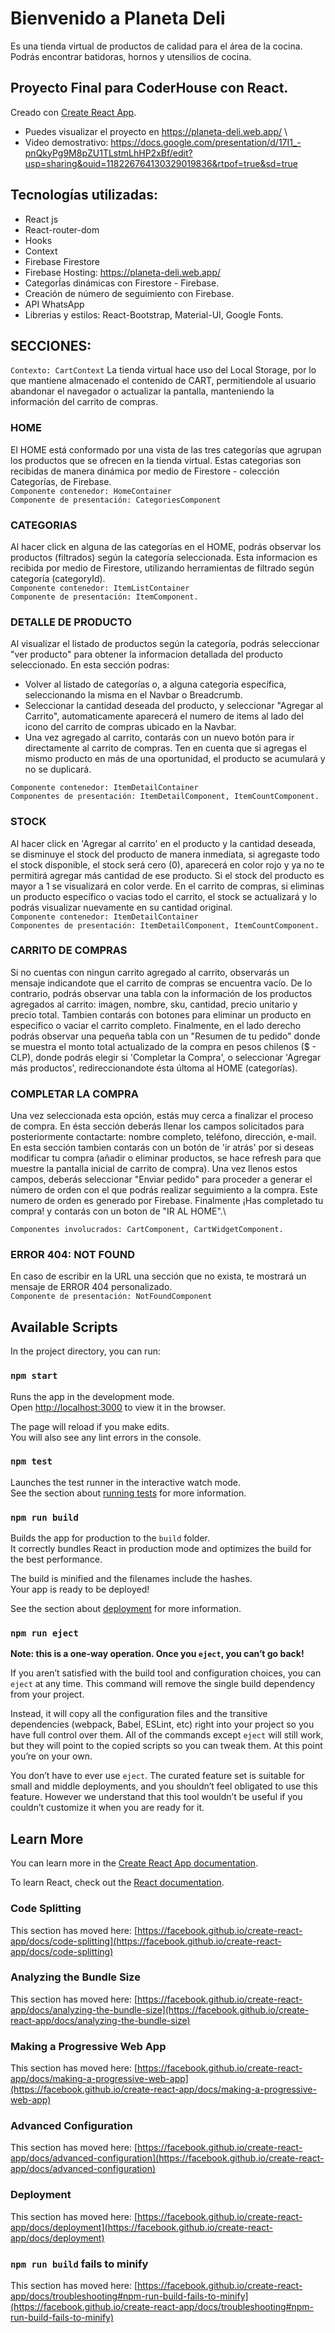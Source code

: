 # Bienvenido a Planeta Deli
Es una tienda virtual de productos de calidad para el área de la cocina.
Podrás encontrar batidoras, hornos y utensilios de cocina.

## Proyecto Final para CoderHouse con React.
Creado con [Create React App](https://github.com/facebook/create-react-app).
- Puedes visualizar el proyecto en https://planeta-deli.web.app/ \
- Video demostrativo: https://docs.google.com/presentation/d/17I1_-pnQkyPg9M8pZU1TLstmLhHP2xBf/edit?usp=sharing&ouid=118226764130329019836&rtpof=true&sd=true

## Tecnologías utilizadas:
- React js
- React-router-dom
- Hooks
- Context
- Firebase Firestore
- Firebase Hosting: https://planeta-deli.web.app/
- CategorÍas dinámicas con Firestore - Firebase.
- Creación de número de seguimiento con Firebase.
- API WhatsApp
- Librerias y estilos: React-Bootstrap, Material-UI, Google Fonts.

## SECCIONES:

`Contexto: CartContext`
La tienda virtual hace uso del Local Storage, por lo que mantiene almacenado el contenido de CART, permitiendole al usuario abandonar el navegador o actualizar la pantalla, manteniendo la información del carrito de compras. 

### HOME
El HOME está conformado por una vista de las tres categorías que agrupan los productos que se ofrecen en la tienda virtual.
Estas categorias son recibidas de manera dinámica por medio de Firestore - colección Categorías, de Firebase.\
`Componente contenedor: HomeContainer`\
`Componente de presentación: CategoriesComponent`

### CATEGORIAS
Al hacer click en alguna de las categorías en el HOME, podrás observar los productos (filtrados) según la categoría seleccionada. Esta informacion es recibida por medio de Firestore, utilizando herramientas de filtrado según categoría (categoryId).\
`Componente contenedor: ItemListContainer`\
`Componente de presentación: ItemComponent.`

### DETALLE DE PRODUCTO
Al visualizar el listado de productos según la categoría, podrás seleccionar "ver producto" para obtener la informacion detallada del producto seleccionado. En esta sección podras:
- Volver al listado de categorías o, a alguna categoria específica, seleccionando la misma en el Navbar o Breadcrumb.
- Seleccionar la cantidad deseada del producto, y seleccionar "Agregar al Carrito", automaticamente aparecerá el numero de items al lado del icono del carrito de compras ubicado en la Navbar.
- Una vez agregado al carrito, contarás con un nuevo botón para ir directamente al carrito de compras.
Ten en cuenta que si agregas el mismo producto en más de una oportunidad, el producto se acumulará y no se duplicará.

`Componente contenedor: ItemDetailContainer`\
`Componentes de presentación: ItemDetailComponent, ItemCountComponent.`

### STOCK
Al hacer click en 'Agregar al carrito' en el producto y la cantidad deseada, se disminuye el stock del producto de manera inmediata, si agregaste todo el stock disponible, el stock será cero (0), aparecerá en color rojo y ya no te permitirá agregar más cantidad de ese producto.
Si el stock del producto es mayor a 1 se visualizará en color verde.
En el carrito de compras, si eliminas un producto específico o vacias todo el carrito, el stock se actualizará y lo podrás visualizar nuevamente en su cantidad original.\
`Componente contenedor: ItemDetailContainer`\
`Componentes de presentación: ItemDetailComponent, ItemCountComponent.`

### CARRITO DE COMPRAS
Si no cuentas con ningun carrito agregado al carrito, observarás un mensaje indicandote que el carrito de compras se encuentra vacío.
De lo contrario, podrás observar una tabla con la información de los productos agregados al carrito: imagen, nombre, sku, cantidad, precio unitario y precio total.
Tambien contarás con botones para eliminar un producto en especifico o vaciar el carrito completo.
Finalmente, en el lado derecho podrás observar una pequeña tabla con un "Resumen de tu pedido" donde se muestra el monto total actualizado de la compra en pesos chilenos ($ - CLP), donde podrás elegir si 'Completar la Compra', o seleccionar 'Agregar más productos', redireccionandote ésta últoma al HOME (categorías).

### COMPLETAR LA COMPRA
Una vez seleccionada esta opción, estás muy cerca a finalizar el proceso de compra.
En ésta sección deberás llenar los campos solicitados para posteriormente contactarte: nombre completo, teléfono, dirección, e-mail. 
En esta sección tambien contarás con un botón de 'ir atrás' por si deseas modificar tu compra (añadir o eliminar productos, se hace refresh para que muestre la pantalla inicial de carrito de compra).
Una vez llenos estos campos, deberás seleccionar "Enviar pedido" para proceder a generar el número de orden con el que podrás realizar seguimiento a la compra. Este numero de orden es generado por Firebase. 
Finalmente ¡Has completado tu compra! y contarás con un boton de "IR AL HOME".\

`Componentes involucrados: CartComponent, CartWidgetComponent.`

### ERROR 404: NOT FOUND
En caso de escribir en la URL una sección que no exista, te mostrará un mensaje de ERROR 404 personalizado.\
`Componente de presentación: NotFoundComponent`


##


## Available Scripts

In the project directory, you can run:

### `npm start`

Runs the app in the development mode.\
Open [http://localhost:3000](http://localhost:3000) to view it in the browser.

The page will reload if you make edits.\
You will also see any lint errors in the console.

### `npm test`

Launches the test runner in the interactive watch mode.\
See the section about [running tests](https://facebook.github.io/create-react-app/docs/running-tests) for more information.

### `npm run build`

Builds the app for production to the `build` folder.\
It correctly bundles React in production mode and optimizes the build for the best performance.

The build is minified and the filenames include the hashes.\
Your app is ready to be deployed!

See the section about [deployment](https://facebook.github.io/create-react-app/docs/deployment) for more information.

### `npm run eject`

**Note: this is a one-way operation. Once you `eject`, you can’t go back!**

If you aren’t satisfied with the build tool and configuration choices, you can `eject` at any time. This command will remove the single build dependency from your project.

Instead, it will copy all the configuration files and the transitive dependencies (webpack, Babel, ESLint, etc) right into your project so you have full control over them. All of the commands except `eject` will still work, but they will point to the copied scripts so you can tweak them. At this point you’re on your own.

You don’t have to ever use `eject`. The curated feature set is suitable for small and middle deployments, and you shouldn’t feel obligated to use this feature. However we understand that this tool wouldn’t be useful if you couldn’t customize it when you are ready for it.

## Learn More

You can learn more in the [Create React App documentation](https://facebook.github.io/create-react-app/docs/getting-started).

To learn React, check out the [React documentation](https://reactjs.org/).

### Code Splitting

This section has moved here: [https://facebook.github.io/create-react-app/docs/code-splitting](https://facebook.github.io/create-react-app/docs/code-splitting)

### Analyzing the Bundle Size

This section has moved here: [https://facebook.github.io/create-react-app/docs/analyzing-the-bundle-size](https://facebook.github.io/create-react-app/docs/analyzing-the-bundle-size)

### Making a Progressive Web App

This section has moved here: [https://facebook.github.io/create-react-app/docs/making-a-progressive-web-app](https://facebook.github.io/create-react-app/docs/making-a-progressive-web-app)

### Advanced Configuration

This section has moved here: [https://facebook.github.io/create-react-app/docs/advanced-configuration](https://facebook.github.io/create-react-app/docs/advanced-configuration)

### Deployment

This section has moved here: [https://facebook.github.io/create-react-app/docs/deployment](https://facebook.github.io/create-react-app/docs/deployment)

### `npm run build` fails to minify

This section has moved here: [https://facebook.github.io/create-react-app/docs/troubleshooting#npm-run-build-fails-to-minify](https://facebook.github.io/create-react-app/docs/troubleshooting#npm-run-build-fails-to-minify)
